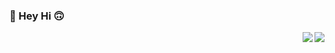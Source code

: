 ### 🙂 Hey Hi 🙃

<img align="right" src="https://github-readme-stats.vercel.app/api?username=tommady&show_icons=true&count_private=true&hide=contribs&include_all_commits=true&theme=dracula" />

<img align="right" src="https://github-readme-stats.vercel.app/api/top-langs/?username=tommady&&layout=compact&hide=Jupyter Notebook&theme=dracula" />


<!--
**tommady/tommady** is a ✨ _special_ ✨ repository because its `README.md` (this file) appears on your GitHub profile.

Here are some ideas to get you started:

- 🔭 I’m currently working on ...
- 🌱 I’m currently learning ...
- 👯 I’m looking to collaborate on ...
- 🤔 I’m looking for help with ...
- 💬 Ask me about ...
- 📫 How to reach me: ...
- 😄 Pronouns: ...
- ⚡ Fun fact: ...
-->
